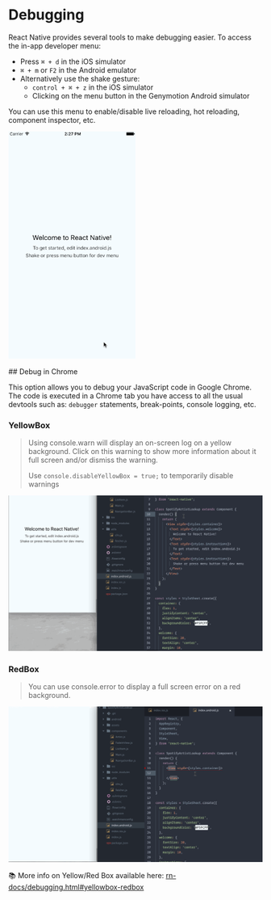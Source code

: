 # Debugging

React Native provides several tools to make debugging easier. To access the in-app developer menu:

- Press `⌘ + d` in the iOS simulator
- `⌘ + m` or `F2` in the Android emulator
- Alternatively use the shake gesture:
  + `control + ⌘ + z` in the iOS simulator
  + Clicking on the menu button in the Genymotion Android simulator

You can use this menu to enable/disable live reloading, hot reloading, component inspector, etc.

<img style="width: 50%" src="/img/debug-menu.gif" alt="debug menu" />


## Debug in Chrome

This option allows you to debug your JavaScript code in Google Chrome. The code is executed in a Chrome tab you have access to all the usual devtools such as: `debugger` statements, break-points, console logging, etc.


### YellowBox

> Using console.warn will display an on-screen log on a yellow background. Click on this warning to show more information about it full screen and/or dismiss the warning.
> 
> Use `console.disableYellowBox = true;` to temporarily disable warnings

![yellow box warning](/img/yellowbox.gif)


### RedBox

> You can use console.error to display a full screen error on a red background.

![red box warning](/img/redbox.gif)

📚 More info on Yellow/Red Box available here: [rn-docs/debugging.html#yellowbox-redbox](https://facebook.github.io/react-native/docs/debugging.html#yellowbox-redbox)
